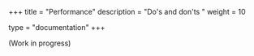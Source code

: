 +++
title = "Performance"
description = "Do's and don'ts "
weight = 10

type = "documentation"
+++

(Work in progress)